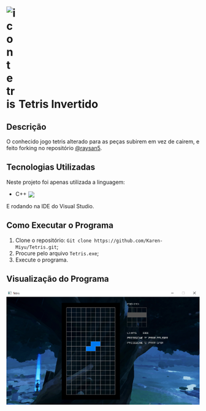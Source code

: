 <h1><img src="https://cdn-icons-png.flaticon.com/512/1888/1888006.png" alt="icon tetris" style="display: inline-block; width: 5%;"> Tetris Invertido</h1> 

## Descrição
O conhecido jogo tetris alterado para as peças subirem em vez de cairem, e feito forking no repositório [@raysan5](https://github.com/raysan5/raylib-games/blob/master/classics/src/tetris.c).

## Tecnologias Utilizadas
Neste projeto foi apenas utilizada a linguagem:
<div>
  <ul>
  <li>C++ <img align=center src="https://cdn-icons-png.flaticon.com/256/6132/6132222.png" width=2.5% /></li>
  </ul>
</div>
E rodando na IDE do Visual Studio.

## Como Executar o Programa 
<ol>
  <li>Clone o repositório: <code>Git clone https://github.com/Karen-Miyu/Tetris.git</code>;</li>
  <li>Procure pelo arquivo <code>Tetris.exe</code>;</li>
  <li>Execute o programa.</li>
</ol>

## Visualização do Programa
<img src="https://raw.githubusercontent.com/Karen-Miyu/Tetris/refs/heads/main/src/img_tetrs_game.png" alt="imagem do projeto" style="display: inline-block;">
